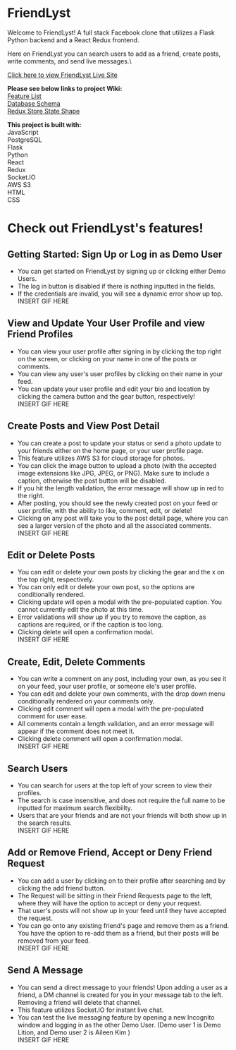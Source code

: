 # FriendLyst

Welcome to FriendLyst! A full stack Facebook clone that utilizes a Flask Python backend and a React Redux frontend.

Here on FriendLyst you can search users to add as a friend, create posts, write comments, and send live messages.\

[Click here to view FriendLyst Live Site](http://friendlyst-onrender.com)

**Please see below links to project Wiki:**\
[Feature List](https://github.com/aekimx/FriendLyst/wiki/FriendLyst-Features-List)\
[Database Schema](https://github.com/aekimx/FriendLyst/wiki/FriendLyst-DB-Schema)\
[Redux Store State Shape](https://github.com/aekimx/AKBnB/wiki/Redux-Store-Shape)

**This project is built with:**\
JavaScript\
PostgreSQL\
Flask\
Python\
React\
Redux\
Socket.IO\
AWS S3\
HTML\
CSS

# Check out FriendLyst's features! #

## Getting Started: Sign Up or Log in as Demo User ##
* You can get started on FriendLyst by signing up or clicking either Demo Users.
* The log in button is disabled if there is nothing inputted in the fields.
* If the credentials are invalid, you will see a dynamic error show up top.\
INSERT GIF HERE

## View and Update Your User Profile and view Friend Profiles ##
* You can view your user profile after signing in by clicking the top right on the screen, or clicking on your name in one of the posts or comments.
* You can view any user's user profiles by clicking on their name in your feed.
* You can update your user profile and edit your bio and location by clicking the camera button and the gear button, respectively! \
INSERT GIF HERE

## Create Posts and View Post Detail ##
* You can create a post to update your status or send a photo update to your friends either on the home page, or your user profile page.
* This feature utilizes AWS S3 for cloud storage for photos.
* You can click the image button to upload a photo (with the accepted image extensions like JPG, JPEG, or PNG). Make sure to include a caption, otherwise the post button will be disabled.
* If you hit the length validation, the error message will show up in red to the right.
* After posting, you should see the newly created post on your feed or user profile, with the ability to like, comment, edit, or delete!
* Clicking on any post will take you to the post detail page, where you can see a larger version of the photo and all the associated comments. \
INSERT GIF HERE

## Edit or Delete Posts ##
* You can edit or delete your own posts by clicking the gear and the x on the top right, respectively.
* You can only edit or delete your own post, so the options are conditionally rendered.
* Clicking update will open a modal with the pre-populated caption. You cannot currently edit the photo at this time.
* Error validations will show up if you try to remove the caption, as captions are required, or if the caption is too long.
* Clicking delete will open a confirmation modal.  \
INSERT GIF HERE

## Create, Edit, Delete Comments ##
* You can write a comment on any post, including your own, as you see it on your feed, your user profile, or someone ele's user profile.
* You can edit and delete your own comments, with the drop down menu conditionally rendered on your comments only.
* Clicking edit comment will open a modal with the pre-populated comment for user ease.
* All comments contain a length validation, and an error message will appear if the comment does not meet it.
* Clicking delete comment will open a confirmation modal. \
INSERT GIF HERE

## Search Users ##
* You can search for users at the top left of your screen to view their profiles.
* The search is case insensitive, and does not require the full name to be inputted for maximum search flexibiilty.
* Users that are your friends and are not your friends will both show up in the search results. \
INSERT GIF HERE

## Add or Remove Friend, Accept or Deny Friend Request ##
* You can add a user by clicking on to their profile after searching and by clicking the add friend button.
* The Request will be sitting in their Friend Requests page to the left, where they will have the option to accept or deny your request.
* That user's posts will not show up in your feed until they have accepted the request.
* You can go onto any existing friend's page and remove them as a friend. You have the option to re-add them as a friend, but their posts will be removed from your feed. \
INSERT GIF HERE

## Send A Message ##
* You can send a direct message to your friends! Upon adding a user as a friend, a DM channel is created for you in your message tab to the left. Removing a friend will delete that channel.
* This feature utilizes Socket.IO for instant live chat.
* You can test the live messaging feature by opening a new Incognito window and logging in as the other Demo User. (Demo user 1 is Demo Lition, and Demo user 2 is Aileen Kim ) \
INSERT GIF HERE
